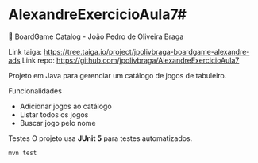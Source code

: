 # AlexandreExercicioAula7# 

🎲 BoardGame Catalog - João Pedro de Oliveira Braga

Link taiga: https://tree.taiga.io/project/jpolivbraga-boardgame-alexandre-ads
Link repo: https://github.com/jpolivbraga/AlexandreExercicioAula7

Projeto em Java para gerenciar um catálogo de jogos de tabuleiro.

Funcionalidades
- Adicionar jogos ao catálogo
- Listar todos os jogos
- Buscar jogo pelo nome

Testes
O projeto usa **JUnit 5** para testes automatizados.

```bash
mvn test
